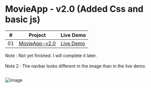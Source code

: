# MovieApp - v2.0 (Added Css and basic js)

|  #  | Project | Live Demo  |
| :-: | --- | --- |
| 01  | [MovieApp-v2.0](https://github.com/MerttMetinn/MovieApp-Basic-Html-Css-Js/tree/main) | [Live Demo](https://movie-app-basic-html-css-js.w3spaces.com/)|

Note : Not yet finished. I will complete it later.
<br></br>
Note 2 : The navbar looks different in the image than in the live demo.

##

![image](https://github.com/MerttMetinn/MovieApp-Basic-Html-Css-Js/assets/114061715/759d7abc-5219-4526-a47c-a942348e9196)




